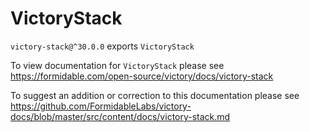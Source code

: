 # VictoryStack

`victory-stack@^30.0.0` exports `VictoryStack`

To view documentation for `VictoryStack` please see https://formidable.com/open-source/victory/docs/victory-stack

To suggest an addition or correction to this documentation please see https://github.com/FormidableLabs/victory-docs/blob/master/src/content/docs/victory-stack.md